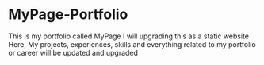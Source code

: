 # MyPage-Portfolio
This is my portfolio called MyPage
I will upgrading this as a static website
Here, My projects, experiences, skills and everything related to my portfolio or career will be updated and upgraded

